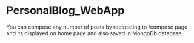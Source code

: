 # PersonalBlog_WebApp
You can compose any number of posts by redirecting to /compose page and its displayed on  home page and also saved in MongoDb database.
